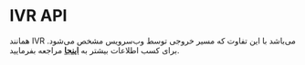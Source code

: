 

# IVR API

همانند IVR می‌باشد با این تفاوت که مسیر خروجی توسط وب‌سرویس مشخص می‌شود. برای کسب اطلاعات بیشتر به **[اینجا](/docs/api/callcenter_api/SimoTelWebHooks/ComponentsApi/ivr_api)** مراجعه بفرمایید.